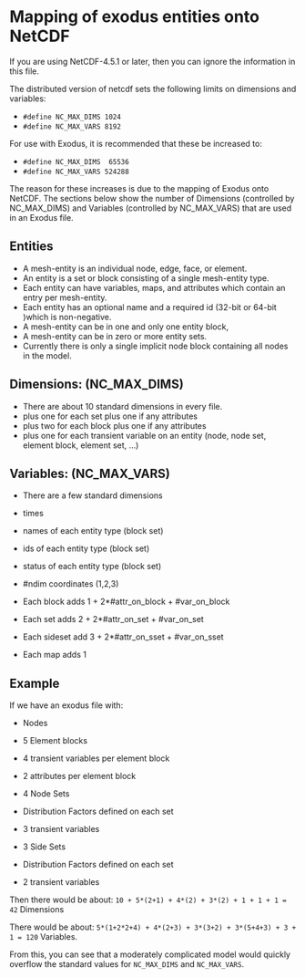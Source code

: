 # Mapping of exodus entities onto NetCDF

If you are using NetCDF-4.5.1 or later, then you can ignore the information in this file.

The distributed version of netcdf sets the following limits
on dimensions and variables:
*  `#define NC_MAX_DIMS 1024`
*  `#define NC_MAX_VARS 8192`

For use with Exodus, it is recommended that these be increased to:
*  `#define NC_MAX_DIMS  65536`
*  `#define NC_MAX_VARS 524288`

The reason for these increases is due to the mapping of Exodus onto
NetCDF. The sections below show the number of Dimensions (controlled
by NC_MAX_DIMS) and Variables (controlled by NC_MAX_VARS) that are
used in an Exodus file.

## Entities
*  A mesh-entity is an individual node, edge, face, or element.
*  An entity is a set or block consisting of a single mesh-entity type.
*  Each entity can have variables, maps, and attributes which contain an entry per mesh-entity.
*  Each entity has an optional name and a required id (32-bit or 64-bit )which is non-negative.
*  A mesh-entity can be in one and only one entity block,
*  A mesh-entity can be in zero or more entity sets.
*  Currently there is only a single implicit node block containing all nodes in the model.

## Dimensions: (NC_MAX_DIMS)
*  There are about 10 standard dimensions in every file.
*  plus one for each set plus one if any attributes
*  plus two for each block plus one if any attributes
*  plus one for each transient variable on an entity (node, node set, element block, element set, ...)

## Variables: (NC_MAX_VARS)
*  There are a few standard dimensions
  *  times
  *  names of each entity type (block set)
  *  ids of each entity type (block set)
  *  status of each entity type (block set)
  *  #ndim coordinates (1,2,3)

*  Each block adds 1 + 2*#attr_on_block + #var_on_block

*  Each set adds 2 + 2*#attr_on_set + #var_on_set

*  Each sideset add 3 + 2*#attr_on_sset + #var_on_sset

*  Each map adds 1

## Example
If we have an exodus file with:
*  Nodes

*  5 Element blocks
  *  4 transient variables per element block
  *  2 attributes per element block

*  4 Node Sets
  *  Distribution Factors defined on each set
  *  3 transient variables

*  3 Side Sets
  *  Distribution Factors defined on each set
  *  2 transient variables

Then there would be about:
 `10 + 5*(2+1) + 4*(2) + 3*(2) + 1 + 1 + 1 = 42` Dimensions

There would be about:
 `5*(1+2*2+4) + 4*(2+3) + 3*(3+2) + 3*(5+4+3) + 3 + 1 = 120` Variables.

From this, you can see that a moderately complicated model would
quickly overflow the standard values for `NC_MAX_DIMS` and `NC_MAX_VARS`.
